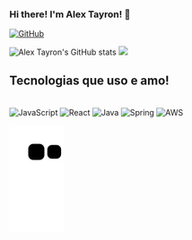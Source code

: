 ### Hi there! I'm Alex Tayron! 👋


[![GitHub](https://img.shields.io/badge/LinkedIn-0077B5?style=for-the-badge&logo=linkedin&logoColor=white/)](https://www.linkedin.com/in/alextayron/)

![Alex Tayron's GitHub stats](https://github-readme-stats.vercel.app/api?username=AlexTayron&show_icons=true&theme=dracula)
<img height="50%" src="https://github-readme-stats.vercel.app/api/top-langs/?username=AlexTayron&layout=compact&langs_count=7&theme=dracula"/>

## Tecnologias que uso e amo!

<div style="display: inline_block"><br/>

<img align="center" alt="JavaScript" src="https://img.shields.io/badge/JavaScript-F7DF1E?style=for-the-badge&logo=javascript&logoColor=black"/>
<img align="center" alt="React" src="https://img.shields.io/badge/React-20232A?style=for-the-badge&logo=react&logoColor=61DAFB"/>
<img align="center" alt="Java" src="https://img.shields.io/badge/Java-ED8B00?style=for-the-badge&logo=java&logoColor=white"/>
<img align="center" alt="Spring" src="https://img.shields.io/badge/Spring-6DB33F?style=for-the-badge&logo=spring&logoColor=white"/>
<img align="center" alt="AWS" src="https://img.shields.io/badge/Amazon_AWS-FF9900?style=for-the-badge&logo=amazonaws&logoColor=white"/>

![Snake animation](https://github.com/alextayron/alextayron/blob/output/github-contribution-grid-snake.svg)
</div></br>
